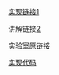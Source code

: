[实现链接1](https://blog.csdn.net/qq_38638132/article/details/114396018)

讲解链接[2](https://blog.csdn.net/qq_38638132/article/details/103590015)

[实验室原链接](https://github.com/oxwhirl/smac/blob/master/smac/bin/__init__.py)

[实现代码](https://github.com/pixelite1201/pytorch_coma)